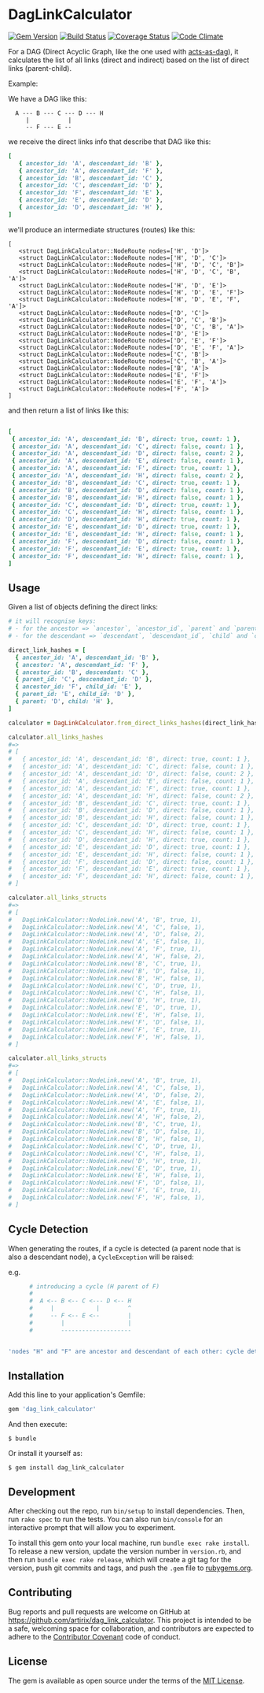 # DagLinkCalculator

[![Gem Version](https://badge.fury.io/rb/dag_link_calculator.svg)](https://badge.fury.io/rb/dag_link_calculator)
[![Build Status](https://travis-ci.org/artirix/dag_link_calculator.svg?branch=master)](https://travis-ci.org/artirix/dag_link_calculator)
[![Coverage Status](https://coveralls.io/repos/github/artirix/dag_link_calculator/badge.svg?branch=master)](https://coveralls.io/github/artirix/dag_link_calculator?branch=master)
[![Code Climate](https://codeclimate.com/github/artirix/dag_link_calculator/badges/gpa.svg)](https://codeclimate.com/github/artirix/dag_link_calculator)

For a DAG (Direct Acyclic Graph, like the one used with [acts-as-dag](https://github.com/resgraph/acts-as-dag)), it calculates the list of all links (direct and indirect) based on the list of direct links (parent-child).  

Example:

We have a DAG like this:

```
  A --- B --- C --- D --- H
     |           |
     -- F --- E --
 ```

we receive the direct links info that describe that DAG like this:

```ruby
[
   { ancestor_id: 'A', descendant_id: 'B' },
   { ancestor_id: 'A', descendant_id: 'F' },
   { ancestor_id: 'B', descendant_id: 'C' },
   { ancestor_id: 'C', descendant_id: 'D' },
   { ancestor_id: 'F', descendant_id: 'E' },
   { ancestor_id: 'E', descendant_id: 'D' },
   { ancestor_id: 'D', descendant_id: 'H' },
]
```

we'll produce an intermediate structures (routes) like this:

```
[
   <struct DagLinkCalculator::NodeRoute nodes=['H', 'D']>
   <struct DagLinkCalculator::NodeRoute nodes=['H', 'D', 'C']>
   <struct DagLinkCalculator::NodeRoute nodes=['H', 'D', 'C', 'B']>
   <struct DagLinkCalculator::NodeRoute nodes=['H', 'D', 'C', 'B', 'A']>
   <struct DagLinkCalculator::NodeRoute nodes=['H', 'D', 'E']>
   <struct DagLinkCalculator::NodeRoute nodes=['H', 'D', 'E', 'F']>
   <struct DagLinkCalculator::NodeRoute nodes=['H', 'D', 'E', 'F', 'A']>
   <struct DagLinkCalculator::NodeRoute nodes=['D', 'C']>
   <struct DagLinkCalculator::NodeRoute nodes=['D', 'C', 'B']>
   <struct DagLinkCalculator::NodeRoute nodes=['D', 'C', 'B', 'A']>
   <struct DagLinkCalculator::NodeRoute nodes=['D', 'E']>
   <struct DagLinkCalculator::NodeRoute nodes=['D', 'E', 'F']>
   <struct DagLinkCalculator::NodeRoute nodes=['D', 'E', 'F', 'A']>
   <struct DagLinkCalculator::NodeRoute nodes=['C', 'B']>
   <struct DagLinkCalculator::NodeRoute nodes=['C', 'B', 'A']>
   <struct DagLinkCalculator::NodeRoute nodes=['B', 'A']>
   <struct DagLinkCalculator::NodeRoute nodes=['E', 'F']>
   <struct DagLinkCalculator::NodeRoute nodes=['E', 'F', 'A']>
   <struct DagLinkCalculator::NodeRoute nodes=['F', 'A']>
]
```

and then return a list of links like this:
 ```ruby

 [
  { ancestor_id: 'A', descendant_id: 'B', direct: true, count: 1 },
  { ancestor_id: 'A', descendant_id: 'C', direct: false, count: 1 },
  { ancestor_id: 'A', descendant_id: 'D', direct: false, count: 2 },
  { ancestor_id: 'A', descendant_id: 'E', direct: false, count: 1 },
  { ancestor_id: 'A', descendant_id: 'F', direct: true, count: 1 },
  { ancestor_id: 'A', descendant_id: 'H', direct: false, count: 2 },
  { ancestor_id: 'B', descendant_id: 'C', direct: true, count: 1 },
  { ancestor_id: 'B', descendant_id: 'D', direct: false, count: 1 },
  { ancestor_id: 'B', descendant_id: 'H', direct: false, count: 1 },
  { ancestor_id: 'C', descendant_id: 'D', direct: true, count: 1 },
  { ancestor_id: 'C', descendant_id: 'H', direct: false, count: 1 },
  { ancestor_id: 'D', descendant_id: 'H', direct: true, count: 1 },
  { ancestor_id: 'E', descendant_id: 'D', direct: true, count: 1 },
  { ancestor_id: 'E', descendant_id: 'H', direct: false, count: 1 },
  { ancestor_id: 'F', descendant_id: 'D', direct: false, count: 1 },
  { ancestor_id: 'F', descendant_id: 'E', direct: true, count: 1 },
  { ancestor_id: 'F', descendant_id: 'H', direct: false, count: 1 },
]
```

## Usage

Given a list of objects defining the direct links:
```ruby
# it will recognise keys:
# - for the ancestor => `ancestor`, `ancestor_id`, `parent` and `parent_id`
# - for the descendant => `descendant`, `descendant_id`, `child` and `child_id`

direct_link_hashes = [
  { ancestor_id: 'A', descendant_id: 'B' },
  { ancestor: 'A', descendant_id: 'F' },
  { ancestor_id: 'B', descendant: 'C' },
  { parent_id: 'C', descendant_id: 'D' },
  { ancestor_id: 'F', child_id: 'E' },
  { parent_id: 'E', child_id: 'D' },
  { parent: 'D', child: 'H' },
]

calculator = DagLinkCalculator.from_direct_links_hashes(direct_link_hashes)

calculator.all_links_hashes
#=>
# [
#   { ancestor_id: 'A', descendant_id: 'B', direct: true, count: 1 },
#   { ancestor_id: 'A', descendant_id: 'C', direct: false, count: 1 },
#   { ancestor_id: 'A', descendant_id: 'D', direct: false, count: 2 },
#   { ancestor_id: 'A', descendant_id: 'E', direct: false, count: 1 },
#   { ancestor_id: 'A', descendant_id: 'F', direct: true, count: 1 },
#   { ancestor_id: 'A', descendant_id: 'H', direct: false, count: 2 },
#   { ancestor_id: 'B', descendant_id: 'C', direct: true, count: 1 },
#   { ancestor_id: 'B', descendant_id: 'D', direct: false, count: 1 },
#   { ancestor_id: 'B', descendant_id: 'H', direct: false, count: 1 },
#   { ancestor_id: 'C', descendant_id: 'D', direct: true, count: 1 },
#   { ancestor_id: 'C', descendant_id: 'H', direct: false, count: 1 },
#   { ancestor_id: 'D', descendant_id: 'H', direct: true, count: 1 },
#   { ancestor_id: 'E', descendant_id: 'D', direct: true, count: 1 },
#   { ancestor_id: 'E', descendant_id: 'H', direct: false, count: 1 },
#   { ancestor_id: 'F', descendant_id: 'D', direct: false, count: 1 },
#   { ancestor_id: 'F', descendant_id: 'E', direct: true, count: 1 },
#   { ancestor_id: 'F', descendant_id: 'H', direct: false, count: 1 },
# ]

calculator.all_links_structs
#=>
# [
#   DagLinkCalculator::NodeLink.new('A', 'B', true, 1),
#   DagLinkCalculator::NodeLink.new('A', 'C', false, 1),
#   DagLinkCalculator::NodeLink.new('A', 'D', false, 2),
#   DagLinkCalculator::NodeLink.new('A', 'E', false, 1),
#   DagLinkCalculator::NodeLink.new('A', 'F', true, 1),
#   DagLinkCalculator::NodeLink.new('A', 'H', false, 2),
#   DagLinkCalculator::NodeLink.new('B', 'C', true, 1),
#   DagLinkCalculator::NodeLink.new('B', 'D', false, 1),
#   DagLinkCalculator::NodeLink.new('B', 'H', false, 1),
#   DagLinkCalculator::NodeLink.new('C', 'D', true, 1),
#   DagLinkCalculator::NodeLink.new('C', 'H', false, 1),
#   DagLinkCalculator::NodeLink.new('D', 'H', true, 1),
#   DagLinkCalculator::NodeLink.new('E', 'D', true, 1),
#   DagLinkCalculator::NodeLink.new('E', 'H', false, 1),
#   DagLinkCalculator::NodeLink.new('F', 'D', false, 1),
#   DagLinkCalculator::NodeLink.new('F', 'E', true, 1),
#   DagLinkCalculator::NodeLink.new('F', 'H', false, 1),
# ]

calculator.all_links_structs
#=>
# [
#   DagLinkCalculator::NodeLink.new('A', 'B', true, 1),
#   DagLinkCalculator::NodeLink.new('A', 'C', false, 1),
#   DagLinkCalculator::NodeLink.new('A', 'D', false, 2),
#   DagLinkCalculator::NodeLink.new('A', 'E', false, 1),
#   DagLinkCalculator::NodeLink.new('A', 'F', true, 1),
#   DagLinkCalculator::NodeLink.new('A', 'H', false, 2),
#   DagLinkCalculator::NodeLink.new('B', 'C', true, 1),
#   DagLinkCalculator::NodeLink.new('B', 'D', false, 1),
#   DagLinkCalculator::NodeLink.new('B', 'H', false, 1),
#   DagLinkCalculator::NodeLink.new('C', 'D', true, 1),
#   DagLinkCalculator::NodeLink.new('C', 'H', false, 1),
#   DagLinkCalculator::NodeLink.new('D', 'H', true, 1),
#   DagLinkCalculator::NodeLink.new('E', 'D', true, 1),
#   DagLinkCalculator::NodeLink.new('E', 'H', false, 1),
#   DagLinkCalculator::NodeLink.new('F', 'D', false, 1),
#   DagLinkCalculator::NodeLink.new('F', 'E', true, 1),
#   DagLinkCalculator::NodeLink.new('F', 'H', false, 1),
# ]
```

## Cycle Detection

When generating the routes, if a cycle is detected (a parent node that is also a descendant node), a `CycleException` will be raised:

e.g. 

```ruby
      # introducing a cycle (H parent of F)
      #
      #  A <-- B <-- C <--- D <-- H
      #     |            |        ^
      #     -- F <-- E <--        |
      #        |                  |
      #        --------------------


'nodes "H" and "F" are ancestor and descendant of each other: cycle detected!'
```

## Installation

Add this line to your application's Gemfile:

```ruby
gem 'dag_link_calculator'
```

And then execute:

    $ bundle

Or install it yourself as:

    $ gem install dag_link_calculator


## Development

After checking out the repo, run `bin/setup` to install dependencies. Then, run `rake spec` to run the tests. You can also run `bin/console` for an interactive prompt that will allow you to experiment.

To install this gem onto your local machine, run `bundle exec rake install`. To release a new version, update the version number in `version.rb`, and then run `bundle exec rake release`, which will create a git tag for the version, push git commits and tags, and push the `.gem` file to [rubygems.org](https://rubygems.org).

## Contributing

Bug reports and pull requests are welcome on GitHub at https://github.com/artirix/dag_link_calculator. This project is intended to be a safe, welcoming space for collaboration, and contributors are expected to adhere to the [Contributor Covenant](http://contributor-covenant.org) code of conduct.


## License

The gem is available as open source under the terms of the [MIT License](http://opensource.org/licenses/MIT).

